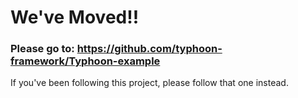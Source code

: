 # We've Moved!!

### Please go to: https://github.com/typhoon-framework/Typhoon-example

If you've been following this project, please follow that one instead. 
